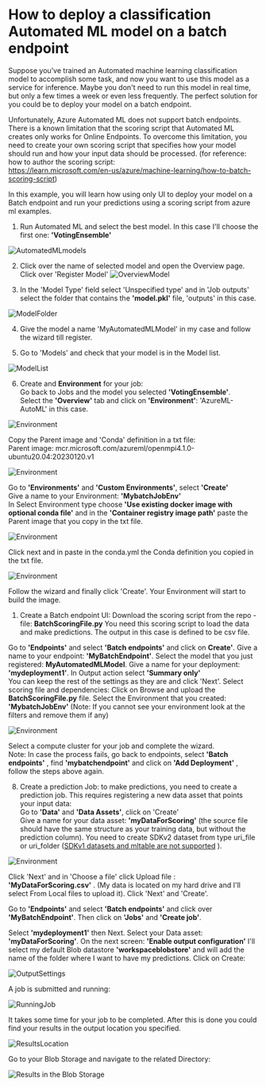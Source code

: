 # How to deploy a classification Automated ML model on a batch endpoint  

Suppose you’ve trained an Automated machine learning classification model to accomplish some task, and now you want to use this model as a service for inference. Maybe you don't need to run this model in real time, but only a few times a week or even less frequently. The perfect solution for you could be to deploy your model on a batch endpoint.  

Unfortunately, Azure Automated ML does not support batch endpoints. There is a known limitation that the scoring script that Automated ML creates only works for Online Endpoints. To overcome this limitation, you need to create your own scoring script that specifies how your model should run and how your input data should be processed. (for reference: how to author the scoring script:   
https://learn.microsoft.com/en-us/azure/machine-learning/how-to-batch-scoring-script)  

In this example, you will learn how using only UI to deploy your model on a Batch endpoint and run your predictions using a scoring script from azure ml examples.  

1. Run Automated ML and select the best model. In this case I'll choose the first one: **'VotingEnsemble'** 

![AutomatedMLmodels](Images/AutomatedML1.png)  

2. Click over the name of selected model and open the Overview page. Click over 'Register Model' 
![OverviewModel](Images/OverviewModel.png)   

3. In the 'Model Type' field select 'Unspecified type' and in 'Job outputs' select the folder that contains the **'model.pkl'** file, 'outputs' in this case.   

![ModelFolder](Images/ModelFolder.png)  

4. Give the model a name 'MyAutomatedMLModel' in my case and follow the wizard till register.     

5. Go to 'Models' and check that your model is in the Model list.   

![ModelList](Images/ModelList.png)  

6. Create and **Environment** for your job:  
    Go back to Jobs and the model you selected **'VotingEnsemble'**.   
    Select the **'Overview'** tab  and click on **'Environment'**: 'AzureML-AutoML' in this case.   
      
![Environment](Images/Environment.png)    

Copy the Parent image and 'Conda' definition in a txt file:  
    Parent image: mcr.microsoft.com/azureml/openmpi4.1.0-ubuntu20.04:20230120.v1  

![Environment](Images/Environment2.png)  

Go to **'Environments'** and  **'Custom Environments'**, select **'Create'**  
Give a name to your Environment: **'MybatchJobEnv'**  
In Select Environment type choose **'Use existing docker image with optional conda file'**  and in the **'Container registry image path'** paste the Parent image that you copy in the txt file. 

![Environment](Images/Environment3.png)  

Click next and in paste in the conda.yml the Conda definition you copied in the txt file.  

![Environment](Images/Environment4.png)  

Follow the wizard and finally click 'Create'. Your Environment will start to build the image.     

1. Create a Batch endpoint UI: 
Download the scoring script from the repo - file: **BatchScoringFile.py**  You need this scoring script to load the data and make predictions. The output in this case is defined to be csv file.   

Go to **'Endpoints'** and select **'Batch endpoints'** and click on **Create'**. Give a name to your endpoint: **'MyBatchEndpoint'**. Select the model that you just registered: **MyAutomatedMLModel**. Give a name for your deployment: **'mydeployment1'**. In Output action select **'Summary only'**  
You can keep the rest of the settings as they are and click 'Next'.
Select scoring file and dependencies: Click on Browse and upload the **BatchScoringFile.py** file. 
Select the Environment that you created: **'MybatchJobEnv'** (Note: If you cannot see your environment look at the filters and remove them if any)    

![Environment](Images/EnvironmentDep.png)  

Select a compute cluster for your job and complete the wizard.  
Note: In case the process fails, go back to endpoints, select **'Batch endpoints'** , find **'mybatchendpoint'** and click on **'Add Deployment'** , follow the steps above again. 

8. Create a prediction Job: to make predictions, you need to create a prediction job. This requires registering a new data asset that points your input data:   
Go to **'Data'** and **'Data Assets'**, click on 'Create'  
Give a name for your data asset: **'myDataForScoring'** (the source file should have the same structure as your training data, but without the prediction column). You need to create  SDKv2 dataset from type uri_file or uri_folder ([SDKv1 datasets and mltable are not supported](https://learn.microsoft.com/en-us/azure/machine-learning/how-to-troubleshoot-batch-endpoints#limitations-and-not-supported-scenarios) ).  

![Environment](Images/DataAsset.png)
  
Click 'Next' and in 'Choose a file' click Upload file : **'MyDataForScoring.csv'** .
(My data is located on my hard drive and I'll select From Local files to upload it). 
Click 'Next' and 'Create'.  

Go to **'Endpoints'** and select **'Batch endpoints'**  and click over **'MyBatchEndpoint'**. Then click on **'Jobs'** and **'Create job'**. 

Select  **'mydeployment1'** then Next. Select your Data asset: **'myDataForScoring'**. On the next screen:  **'Enable output configuration'** I'll select my default Blob datastore **'workspaceblobstore'** and will add the name of the folder where I want to have my predictions. Click on Create:  

![OutputSettings](Images/Output.png)


A job is submitted and running:   

 ![RunningJob](Images/Job.png)  

 It takes some time for your job to be completed. After this is done you could find your results in the output location you specified.   

![ResultsLocation](Images/Results.png)   


Go to your Blob Storage and navigate to the related Directory:  

  

![Results in the Blob Storage](Images/Results2.png)     



